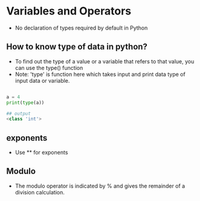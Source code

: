 
# Variables and Operators

- No declaration of types required by default in Python

## How to know type of data in python?

- To find out the type of a value or a variable that refers to that value, you can use the type() function
- Note: 'type' is function here which takes input and print data type of input data or variable.
```python

a = 4
print(type(a))

## output
<class 'int'>
```

## exponents

- Use ** for exponents

## Modulo

- The modulo operator is indicated by % and gives the remainder of a division calculation.